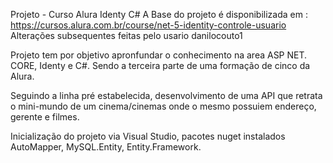 Projeto -  Curso Alura Identy C#
A Base do projeto é disponibilizada em : https://cursos.alura.com.br/course/net-5-identity-controle-usuario
Alterações subsequentes feitas pelo usario danilocouto1

Projeto tem por objetivo apronfundar o conhecimento na area ASP NET. CORE, Identy e C#. Sendo a terceira parte de uma formação de cinco da Alura.

Seguindo a linha pré estabelecida, desenvolvimento de uma API que retrata o mini-mundo de um cinema/cinemas onde o mesmo possuiem endereço, gerente e filmes.

Inicialização do projeto via Visual Studio, pacotes nuget instalados AutoMapper, MySQL.Entity, Entity.Framework. 